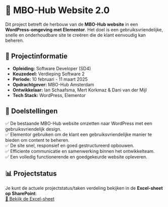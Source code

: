 # 🚀 MBO-Hub Website 2.0  

Dit project betreft de herbouw van de **MBO-Hub website** in een **WordPress-omgeving met Elementor**. Het doel is een gebruiksvriendelijke, snelle en onderhoudbare site te creëren die de klant eenvoudig kan beheren.  

## 📌 Projectinformatie  

- **Opleiding:** Software Developer (SD4)  
- **Keuzedeel:** Verdieping Software 2  
- **Periode:** 10 februari - 11 maart 2025  
- **Opdrachtgever:** MBO-Hub Amsterdam  
- **Ontwikkelaar:** Ian Schaafsma, Mert Korkmaz & Dani van der Mijl  
- **Tech Stack:** WordPress, Elementor  

## 🎯 Doelstellingen  

✅ De bestaande MBO-Hub website omzetten naar WordPress met een gebruiksvriendelijk design.  
✅ Elementor gebruiken om de klant een gebruiksvriendelijke manier te bieden om content te beheren.  
✅ De site snel, responsief en goed gestructureerd opbouwen.  
✅ Efficiente communicatie en samenwerking binnen het ontwikkelteam.  
✅ Een volledig functionerende en goedgekeurde website opleveren.  

## 📊 Projectstatus  

Je kunt de actuele projectstatus/taken verdeling bekijken in de **Excel-sheet op SharePoint**:  
[📂 Bekijk de Excel-sheet](https://mediacollegeamsterdam-my.sharepoint.com/:x:/g/personal/32570_ma-web_nl/EXBezC0eQZJHqpT9bXSAXn8BhPbIJUBo4Vaz2CBlH163cg?e=ZPCoCP)  

